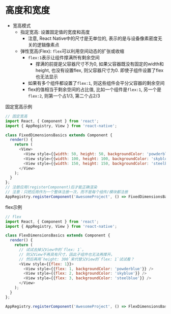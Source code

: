 # 高度和宽度

* 宽高模式
    - 指定宽高: 设置固定值的宽度和高度
        - 注意, React Native中的尺寸是无单位的, 表示的是与设备像素密度无关的逻辑像素点
    - 弹性宽高(Flex): `flex`可以利用空间动态的扩张或收缩
        - `flex:1`表示让组件撑满所有剩余空间
            - 撑满的前提是父容器尺寸不为0, 如果父容器既没有固定的width和height, 也没有设置flex, 则父容器尺寸为0. 即使子组件设置了flex也无法显示
        - 如果有多个组件都设置了`flex:1`, 则这些组件会平分父容器的剩余空间
        - flex的值相当于剩余空间的占比值, 比如一个组件是`flex:1`, 另一个是`flex:2`, 则第一个占1/3, 第二个占2/3

固定宽高示例

```javascript
// 固定宽高
import React, { Component } from 'react';
import { AppRegistry, View } from 'react-native';

class FixedDimensionsBasics extends Component {
  render() {
    return (
      <View>
        <View style={{width: 50, height: 50, backgroundColor: 'powderblue'}} />
        <View style={{width: 100, height: 100, backgroundColor: 'skyblue'}} />
        <View style={{width: 150, height: 150, backgroundColor: 'steelblue'}} />
      </View>
    );
  }
};
// 注册应用(registerComponent)后才能正确渲染
// 注意：只把应用作为一个整体注册一次，而不是每个组件/模块都注册
AppRegistry.registerComponent('AwesomeProject', () => FixedDimensionsBasics);
```

flex示例

```javascript
// flex
import React, { Component } from 'react';
import { AppRegistry, View } from 'react-native';

class FlexDimensionsBasics extends Component {
  render() {
    return (
      // 试试去掉父View中的`flex: 1`。
      // 则父View不再具有尺寸，因此子组件也无法再撑开。
      // 然后再用`height: 300`来代替父View的`flex: 1`试试看？
      <View style={{flex: 1}}>
        <View style={{flex: 1, backgroundColor: 'powderblue'}} />
        <View style={{flex: 2, backgroundColor: 'skyblue'}} />
        <View style={{flex: 3, backgroundColor: 'steelblue'}} />
      </View>
    );
  }
};

AppRegistry.registerComponent('AwesomeProject', () => FlexDimensionsBasics);
```
